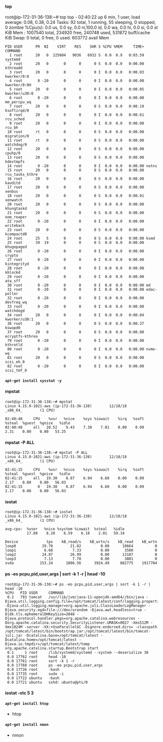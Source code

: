 
#### top

  root@ip-172-31-36-138:~# top
  top - 02:40:22 up 6 min,  1 user,  load average: 0.08, 0.38, 0.24
  Tasks:  92 total,   1 running,  55 sleeping,   0 stopped,   0 zombie
  %Cpu(s):  0.0 us,  0.0 sy,  0.0 ni,100.0 id,  0.0 wa,  0.0 hi,  0.0 si,  0.0 st
  KiB Mem :  1007540 total,   234920 free,   240748 used,   531872 buff/cache
  KiB Swap:        0 total,        0 free,        0 used.   603772 avail Mem

    PID USER      PR  NI    VIRT    RES    SHR S %CPU %MEM     TIME+ COMMAND
      1 root      20   0  225084   9036   6932 S  0.0  0.9   0:03.59 systemd
      2 root      20   0       0      0      0 S  0.0  0.0   0:00.00 kthreadd
      3 root      20   0       0      0      0 I  0.0  0.0   0:00.03 kworker/0:0
      4 root       0 -20       0      0      0 I  0.0  0.0   0:00.00 kworker/0:0H
      5 root      20   0       0      0      0 I  0.0  0.0   0:00.05 kworker/u30:0
      6 root       0 -20       0      0      0 I  0.0  0.0   0:00.00 mm_percpu_wq
      7 root      20   0       0      0      0 S  0.0  0.0   0:00.19 ksoftirqd/0
      8 root      20   0       0      0      0 I  0.0  0.0   0:00.61 rcu_sched
      9 root      20   0       0      0      0 I  0.0  0.0   0:00.00 rcu_bh
     10 root      rt   0       0      0      0 S  0.0  0.0   0:00.00 migration/0
     11 root      rt   0       0      0      0 S  0.0  0.0   0:00.00 watchdog/0
     12 root      20   0       0      0      0 S  0.0  0.0   0:00.00 cpuhp/0
     13 root      20   0       0      0      0 S  0.0  0.0   0:00.00 kdevtmpfs
     14 root       0 -20       0      0      0 I  0.0  0.0   0:00.00 netns
     15 root      20   0       0      0      0 S  0.0  0.0   0:00.00 rcu_tasks_kthre
     16 root      20   0       0      0      0 S  0.0  0.0   0:00.00 kauditd
     17 root      20   0       0      0      0 S  0.0  0.0   0:00.00 xenbus
     18 root      20   0       0      0      0 S  0.0  0.0   0:00.01 xenwatch
     20 root      20   0       0      0      0 S  0.0  0.0   0:00.00 khungtaskd
     21 root      20   0       0      0      0 S  0.0  0.0   0:00.00 oom_reaper
     22 root       0 -20       0      0      0 I  0.0  0.0   0:00.00 writeback
     23 root      20   0       0      0      0 S  0.0  0.0   0:00.00 kcompactd0
     24 root      25   5       0      0      0 S  0.0  0.0   0:00.00 ksmd
     25 root      39  19       0      0      0 S  0.0  0.0   0:00.00 khugepaged
     26 root       0 -20       0      0      0 I  0.0  0.0   0:00.00 crypto
     27 root       0 -20       0      0      0 I  0.0  0.0   0:00.00 kintegrityd
     28 root       0 -20       0      0      0 I  0.0  0.0   0:00.00 kblockd
     29 root       0 -20       0      0      0 I  0.0  0.0   0:00.00 ata_sff
     30 root       0 -20       0      0      0 I  0.0  0.0   0:00.00 md
     31 root       0 -20       0      0      0 I  0.0  0.0   0:00.00 edac-poller
     32 root       0 -20       0      0      0 I  0.0  0.0   0:00.00 devfreq_wq
     33 root       0 -20       0      0      0 I  0.0  0.0   0:00.00 watchdogd
     34 root      20   0       0      0      0 I  0.0  0.0   0:00.04 kworker/u30:1
     36 root      20   0       0      0      0 S  0.0  0.0   0:00.37 kswapd0
     37 root      20   0       0      0      0 S  0.0  0.0   0:00.00 ecryptfs-kthrea
     79 root       0 -20       0      0      0 I  0.0  0.0   0:00.00 kthrotld
     80 root       0 -20       0      0      0 I  0.0  0.0   0:00.00 nvme-wq
     81 root      20   0       0      0      0 S  0.0  0.0   0:00.00 scsi_eh_0
     82 root       0 -20       0      0      0 I  0.0  0.0   0:00.00 scsi_tmf_0


#### `apt-get install sysstat -y`

#### mpstat

    root@ip-172-31-36-138:~# mpstat
    Linux 4.15.0-1021-aws (ip-172-31-36-138)        12/18/18        _x86_64_        (1 CPU)

    02:40:48     CPU    %usr   %nice    %sys %iowait    %irq   %soft  %steal  %guest  %gnice   %idle
    02:40:48     all   20.52    9.43    7.38    7.01    0.00    0.09    2.31    0.00    0.00   53.25


#### mpstat -P ALL

    root@ip-172-31-36-138:~# mpstat -P ALL
    Linux 4.15.0-1021-aws (ip-172-31-36-138)        12/18/18        _x86_64_        (1 CPU)

    02:41:15     CPU    %usr   %nice    %sys %iowait    %irq   %soft  %steal  %guest  %gnice   %idle
    02:41:15     all   19.30    8.87    6.94    6.60    0.00    0.09    2.17    0.00    0.00   56.03
    02:41:15       0   19.30    8.87    6.94    6.60    0.00    0.09    2.17    0.00    0.00   56.03


#### iostat

    root@ip-172-31-36-138:~# iostat
    Linux 4.15.0-1021-aws (ip-172-31-36-138)        12/18/18        _x86_64_        (1 CPU)

    avg-cpu:  %user   %nice %system %iowait  %steal   %idle
              17.88    8.20    6.59    6.18    2.01   59.14

    Device             tps    kB_read/s    kB_wrtn/s    kB_read    kB_wrtn
    loop0            19.70        21.82         0.00      10664          0
    loop1             6.68         7.33         0.00       3580          0
    loop2            24.87        26.99         0.00      13187          0
    loop3             7.13         7.78         0.00       3801          0
    xvda            153.24      1806.56      3924.49     882775    1917704
    
####  ps -eo pcpu,pid,user,args | sort -k 1 -r | head -10

    root@ip-172-31-36-138:~# ps -eo pcpu,pid,user,args | sort -k 1 -r | head -10
    %CPU   PID USER     COMMAND
     0.2   793 tomcat   /usr/lib/jvm/java-11-openjdk-amd64//bin/java -Djava.util.logging.config.file=/opt/tomcat/latest/conf/logging.properties -Djava.util.logging.manager=org.apache.juli.ClassLoaderLogManager -Djava.security.egd=file:///dev/urandom -Djava.awt.headless=true -Djdk.tls.ephemeralDHKeySize=2048 -Djava.protocol.handler.pkgs=org.apache.catalina.webresources -Dorg.apache.catalina.security.SecurityListener.UMASK=0027 -Xms512M -Xmx1024M -server -XX:+UseParallelGC -Dignore.endorsed.dirs= -classpath /opt/tomcat/latest/bin/bootstrap.jar:/opt/tomcat/latest/bin/tomcat-juli.jar -Dcatalina.base=/opt/tomcat/latest -Dcatalina.home=/opt/tomcat/latest -Djava.io.tmpdir=/opt/tomcat/latest/temp org.apache.catalina.startup.Bootstrap start
     0.1     1 root     /lib/systemd/systemd --system --deserialize 38
     0.0 17762 root     head -10
     0.0 17761 root     sort -k 1 -r
     0.0 17760 root     ps -eo pcpu,pid,user,args
     0.0 17736 root     -bash
     0.0 17735 root     sudo -i
     0.0 17722 ubuntu   -bash
     0.0 17721 ubuntu   sshd: ubuntu@pts/0

#### iostat -xtc 5 3

#### `apt-get install htop`

  * htop
  
#### `apt-get install nmon`

  * nmon
